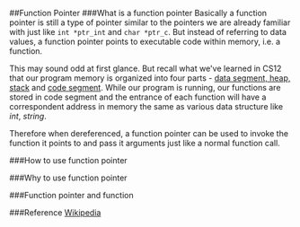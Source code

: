 ##Function Pointer
###What is a function pointer
Basically a function pointer is still a type of pointer similar to the pointers we are already familiar with just like `int *ptr_int` and `char *ptr_c`.
But instead of referring to data values, a function pointer points to executable code within memory, i.e. a function.

This may sound odd at first glance.
But recall what we've learned in CS12 that our program memory is organized into four parts - [data segment, heap, stack](http://en.wikipedia.org/wiki/Data_segment)  and [code segment](http://en.wikipedia.org/wiki/Code_segment).
While our program is running, our functions are stored in  code segment and the entrance of each function will have a correspondent address in memory the same as various data structure like _int_, _string_.

Therefore when dereferenced, a function pointer can be used to invoke the function it points to and pass it arguments just like a normal function call.

###How to use function pointer


###Why to use function pointer

###Function pointer and function

###Reference
[Wikipedia](http://en.wikipedia.org/wiki/Function_pointer)
